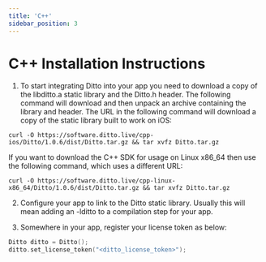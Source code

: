 ```yaml
---
title: 'C++'
sidebar_position: 3
---
```


# C++ Installation Instructions

> 

1. To start integrating Ditto into your app you need to download a copy of the libditto.a static library and the Ditto.h header. The following command will download and then unpack an archive containing the library and header. The URL in the following command will download a copy of the static library built to work on iOS:

```
curl -O https://software.ditto.live/cpp-ios/Ditto/1.0.6/dist/Ditto.tar.gz && tar xvfz Ditto.tar.gz
```

If you want to download the C++ SDK for usage on Linux x86_64 then use the following command, which uses a different URL:

```
curl -O https://software.ditto.live/cpp-linux-x86_64/Ditto/1.0.6/dist/Ditto.tar.gz && tar xvfz Ditto.tar.gz
```

2. Configure your app to link to the Ditto static library. Usually this will mean adding an -lditto to a compilation step for your app.

3. Somewhere in your app, register your license token as below:

```cpp
Ditto ditto = Ditto();
ditto.set_license_token("<ditto_license_token>");
```

